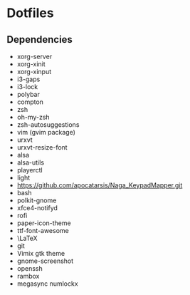 # Dotfiles
## Dependencies
* xorg-server
* xorg-xinit
* xorg-xinput
* i3-gaps
* i3-lock
* polybar
* compton
* zsh
* oh-my-zsh
* zsh-autosuggestions
* vim (gvim package)
* urxvt
* urxvt-resize-font
* alsa
* alsa-utils
* playerctl
* light
* https://github.com/apocatarsis/Naga_KeypadMapper.git
* bash
* polkit-gnome
* xfce4-notifyd
* rofi
* paper-icon-theme
* ttf-font-awesome
* \LaTeX
* git
* Vimix gtk theme
* gnome-screenshot
* openssh
* rambox
* megasync numlockx
